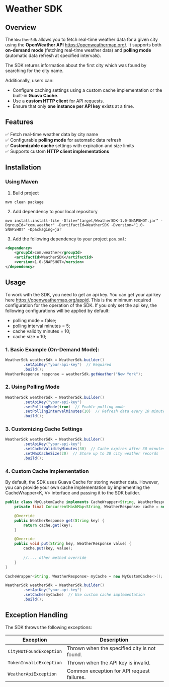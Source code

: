 # Weather SDK

## Overview
The `WeatherSdk` allows you to fetch real-time weather data for a given city using the  **OpenWeather API** https://openweathermap.org/.
It supports both **on-demand mode** (fetching real-time weather data) and **polling mode** (automatic data refresh at specified intervals).

The SDK returns information about the first city which was found by searching for the city
name.

Additionally, users can:
- Configure caching settings using a custom cache implementation or the built-in **Guava Cache**.
- Use a **custom HTTP client** for API requests.
- Ensure that only **one instance per API key** exists at a time.

## Features
✅ Fetch real-time weather data by city name  
✅ Configurable **polling mode** for automatic data refresh  
✅ **Customizable cache** settings with expiration and size limits  
✅ Supports custom **HTTP client implementations**  


## Installation

### Using Maven
1. Build project 
```
mvn clean package
```
2. Add dependency to your local repository
```
mvn install:install-file -Dfile="target/WeatherSDK-1.0-SNAPSHOT.jar" -DgroupId="com.weather" -DartifactId=WeatherSDK -Dversion="1.0-SNAPSHOT" -Dpackaging=jar
```
3. Add the following dependency to your project `pom.xml`:
```xml
<dependency>
    <groupId>com.weather</groupId>
    <artifactId>WeatherSDK</artifactId>
    <version>1.0-SNAPSHOT</version>
</dependency>
```


## Usage
To work with the SDK, you need to get an api key. You can get your api key here https://openweathermap.org/appid.  This is the minimum required configuration for the operation of the SDK.
If you only set the api key, the following configurations will be applied by default:
- polling mode = false;
- polling interval minutes = 5;
- cache validity minutes = 10;
- cache size = 10;


### 1. Basic Example (On-Demand Mode):

```java
WeatherSdk weatherSdk = WeatherSdk.builder()
        .setApiKey("your-api-key")  // Required
        .build();
WeatherResponse response = weatherSdk.getWeather("New York");
```

### 2. Using Polling Mode

```java
WeatherSdk weatherSdk = WeatherSdk.builder()
        .setApiKey("your-api-key")
        .setPollingMode(true)  // Enable polling mode
        .setPollingIntervalMinutes(10)  // Refresh data every 10 minutes
        .build();

```
### 3. Customizing Cache Settings

```java
WeatherSdk weatherSdk = WeatherSdk.builder()
        .setApiKey("your-api-key")
        .setCacheValidityMinutes(30)  // Cache expires after 30 minutes
        .setMaxCacheSize(20)  // Store up to 20 city weather records
        .build();

```
### 4. Custom Cache Implementation
By default, the SDK uses Guava Cache for storing weather data. However, you can provide your own cache implementation by implementing the CacheWrapper<K, V> interface and passing it to the SDK builder.
```java
public class MyCustomCache implements CacheWrapper<String, WeatherResponse> {
    private final ConcurrentHashMap<String, WeatherResponse> cache = new ConcurrentHashMap<>();

    @Override
    public WeatherResponse get(String key) {
        return cache.get(key);
    }

    @Override
    public void put(String key, WeatherResponse value) {
        cache.put(key, value);
        
        //.... other method override
    }
}

CacheWrapper<String, WeatherResponse> myCache = new MyCustomCache<>();

WeatherSdk weatherSdk = WeatherSdk.builder()
        .setApiKey("your-api-key")
        .setCache(myCache)  // Use custom cache implementation
        .build();
```

## Exception Handling
The SDK throws the following exceptions:

| Exception                | Description                                  |
|--------------------------|----------------------------------------------|
| `CityNotFoundException`  | Thrown when the specified city is not found. |
| `TokenInvalidException`  | Thrown when the API key is invalid.          |
| `WeatherApiException`    | Common exception for API request failures.   |
